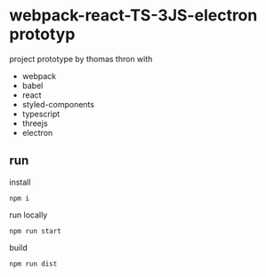 # webpack-react-TS-3JS-electron prototyp

project prototype by thomas thron with

- webpack
- babel
- react
- styled-components
- typescript
- threejs
- electron

## run

install

`npm i`

run locally

`npm run start`

build

`npm run dist`
